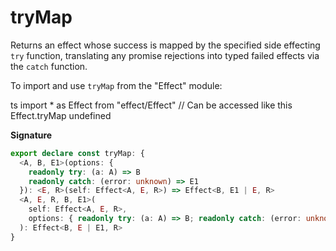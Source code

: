 # tryMap

Returns an effect whose success is mapped by the specified side effecting
`try` function, translating any promise rejections into typed failed effects
via the `catch` function.

To import and use `tryMap` from the "Effect" module:

ts
import \* as Effect from "effect/Effect"
// Can be accessed like this
Effect.tryMap
undefined

**Signature**

```ts
export declare const tryMap: {
  <A, B, E1>(options: {
    readonly try: (a: A) => B
    readonly catch: (error: unknown) => E1
  }): <E, R>(self: Effect<A, E, R>) => Effect<B, E1 | E, R>
  <A, E, R, B, E1>(
    self: Effect<A, E, R>,
    options: { readonly try: (a: A) => B; readonly catch: (error: unknown) => E1 }
  ): Effect<B, E | E1, R>
}
```
